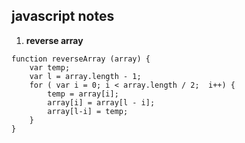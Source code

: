 ## javascript notes
1. **reverse array** 
```
function reverseArray (array) {  
	var temp;	 
	var l = array.length - 1;
	for ( var i = 0; i < array.length / 2;  i++) {
		temp = array[i];
		array[i] = array[l - i];
		array[l-i] = temp;
	}
}
```		 

